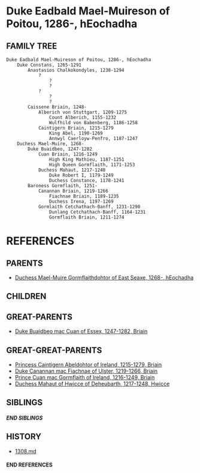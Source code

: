 # Duke Eadbald Mael-Muireson of Poitou, 1286-, hEochadha

## FAMILY TREE
```
Duke Eadbald Mael-Muireson of Poitou, 1286-, hEochadha
    Duke Constans, 1265-1291
        Anastasios Chalkokondyles, 1238-1294
            ?
                ?
                ?
            ?
                ?
                ?
        Caissene Briain, 1248-
            Alberich von Stuttgart, 1209-1275
                Count Alberich, 1155-1232
                Wulfhild von Babenberg, 1186-1258
            Caintigern Briain, 1215-1279
                King Abel, 1190-1269
                Annwyl Caerloyw-Penfro, 1187-1247
    Duchess Mael-Muire, 1268-
        Duke Buaidbeo, 1247-1282
            Cuan Briain, 1216-1249
                High King Mathieu, 1187-1251
                High Queen Gormflaith, 1171-1253
            Duchess Mahaut, 1217-1248
                Duke Robert I, 1179-1249
                Duchess Constance, 1178-1241
        Baroness Gormflaith, 1251-
            Canannan Briain, 1219-1266
                Fiachnae Briain, 1189-1235
                Duchess Irena, 1197-1269
            Gormlaith Cetchathach-Banff, 1231-1290
                Dunlang Cetchathach-Banff, 1164-1231
                Gormflaith Briain, 1211-1274
```


# REFERENCES

## PARENTS 
* [Duchess Mael-Muire Gormflaithdohtor of East Seaxe, 1268-, hEochadha](mael-muire_gormflaithdohtor_1268.md)

## CHILDREN 


## GREAT-PARENTS 
* [Duke Buaidbeo mac Cuan of Essex, 1247-1282, Briain](buaidbeo_mac_cuan_1247.md)


## GREAT-GREAT-PARENTS 
* [Princess Caintigern Abeldohtor of Ireland, 1215-1279, Briain](caintigern_abeldohtor_1215.md)
* [Duke Canannan mac Fiachnae of Ulster, 1219-1266, Briain](canannan_mac_fiachnae_1219.md)
* [Prince Cuan mac Gormflaith of Ireland, 1216-1249, Briain](cuan_mac_gormflaith_1216.md)
* [Duchess Mahaut of Hwicce of Deheubarth, 1217-1248, Hwicce](mahaut_of_hwicce_1217.md)

## SIBLINGS

##### END SIBLINGS  
## HISTORY
* [1308.md](../h/1308.md)

#### END REFERENCES
